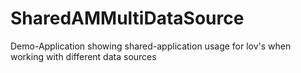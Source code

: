 # SharedAMMultiDataSource
Demo-Application showing shared-application usage for lov's when working with different data sources
